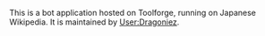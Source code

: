 This is a bot application hosted on Toolforge, running on Japanese Wikipedia. It is maintained by [User:Dragoniez](https://meta.wikimedia.org/wiki/User:Dragoniez).
